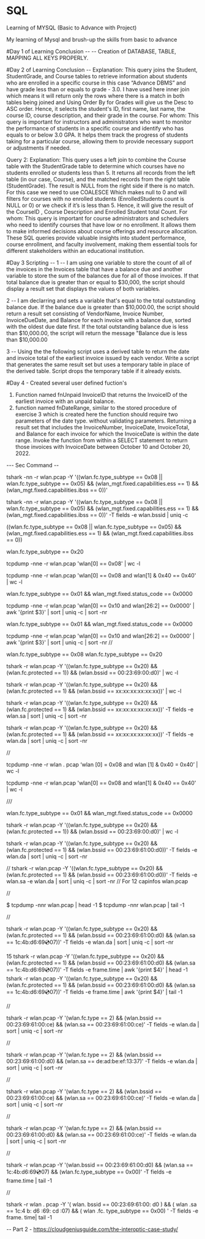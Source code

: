 # SQL
Learning of MYSQL (Basic to Advance with Project)

My learning of Mysql and brush-up the skills from basic to advance

#Day 1 of Learning Conclusion -- 
-- Creation of DATABASE, TABLE, MAPPING ALL KEYS PROPERLY. 

#Day 2 of Learning Conclusion --
Explanation: 
This query joins the Student, StudentGrade, and Course tables to retrieve information about students who are enrolled in a specific course in this case “Advance DBMS” and have grade less than or equals to grade - 3.0. I have used here inner join which means it will return only the rows where there is a match in both tables being joined and Using Order By for Grades will give us the Desc to ASC order. Hence, it selects the student's ID, first name, last name, the course ID, course description, and their grade in the course.
For whom: 
This query is important for instructors and administrators who want to monitor the performance of students in a specific course and identify who has equals to or below 3.0 GPA. It helps them track the progress of students taking for a particular course, allowing them to provide necessary support or adjustments if needed.

Query 2:
Explanation:
This query uses a left join to combine the Course table with the StudentGrade table to determine which courses have no students enrolled or students less than 5. It returns all records from the left table (in our case, Course), and the matched records from the right table (StudentGrade). The result is NULL from the right side if there is no match. For this case we need to use COALESCE Which makes null to 0 and will filters for courses with no enrolled students (EnrolledStudents count is NULL or 0) or we check if it’s is less than 5. Hence, it will give the result of the CourseID , Course Description and Enrolled Student total Count. 
For whom: This query is important for course administrators and schedulers who need to identify courses that have low or no enrollment. It allows them to make informed decisions about course offerings and resource allocation. 
These SQL queries provide valuable insights into student performance, course enrollment, and faculty involvement, making them essential tools for different stakeholders within an educational institution.


#Day 3 
Scripting -- 
1 -- I am using one variable to store the count of all of the invoices in the Invoices table that have a balance due and another variable to store the sum of the balances due for all of those invoices.  If that total balance due is greater than or equal to $30,000, the script should display a result set that displays the values of both variables. 

2 -- I am declarring and sets a variable that's equal to the total outstanding balance due. If the balance due is greater than $10,000.00, the script should return a result set consisting of VendorName, Invoice Number, InvoiceDueDate, and Balance for each invoice with a balance due, sorted with the oldest due date first. If the total outstanding balance due is less than $10,000.00, the script will return the message "Balance due is less than $10,000.00

3 -- Using the the following script uses a derived table to return the date and invoice total of the earliest invoice issued by each vendor. Write a script that generates the same result set but uses a temporary table in place of the derived table. Script drops the temporary table if it already exists.


#Day 4 - 
Created several user defined fuction's 
1. Function named fnUnpaid InvoiceID that returns the InvoiceID of the earliest invoice with an unpaid balance.
2. function named fnDateRange, similar to the stored procedure of exercise 3 which is created here the function should require two parameters of the date type. without validating   parameters. Returning a result set that includes the InvoiceNumber, InvoiceDate, InvoiceTotal, and Balance for each invoice for which the InvoiceDate is within the date range. Invoke the function from within a SELECT statement to return those invoices with InvoiceDate between October 10 and October 20, 2022.


--- Sec Command -- 

tshark -nn -r wlan.pcap -Y '((wlan.fc.type_subtype == 0x08 || wlan.fc.type_subtype == 0x05) && (wlan_mgt.fixed.capabilities.ess == 1) && (wlan_mgt.fixed.capabilities.ibss == 0))' 

tshark -nn -r wlan.pcap -Y '((wlan.fc.type_subtype == 0x08 || wlan.fc.type_subtype == 0x05) && (wlan_mgt.fixed.capabilities.ess == 1) && (wlan_mgt.fixed.capabilities.ibss == 0))' -T fields -e wlan.bssid | uniq -c

((wlan.fc.type_subtype == 0x08 || wlan.fc.type_subtype == 0x05) && (wlan_mgt.fixed.capabilities.ess == 1) && (wlan_mgt.fixed.capabilities.ibss == 0))


wlan.fc.type_subtype == 0x20


tcpdump -nne -r wlan.pcap 'wlan[0] == 0x08' | wc -l

tcpdump -nne -r wlan.pcap 'wlan[0] == 0x08 and wlan[1] & 0x40 == 0x40' | wc -l

wlan.fc.type_subtype == 0x01 && wlan_mgt.fixed.status_code == 0x0000

tcpdump -nne -r wlan.pcap 'wlan[0] == 0x10 and wlan[26:2] == 0x0000' | awk '{print $3}' | sort | uniq -c | sort -nr

wlan.fc.type_subtype == 0x01 && wlan_mgt.fixed.status_code == 0x0000


tcpdump -nne -r wlan.pcap 'wlan[0] == 0x10 and wlan[26:2] == 0x0000' | awk '{print $3}' | sort | uniq -c | sort -nr
//

wlan.fc.type_subtype == 0x08
wlan.fc.type_subtype == 0x20


tshark -r wlan.pcap -Y '((wlan.fc.type_subtype == 0x20) && (wlan.fc.protected == 1)) && (wlan.bssid == 00:23:69:00:d0)' | wc -l


tshark -r wlan.pcap -Y '((wlan.fc.type_subtype == 0x20) && (wlan.fc.protected == 1) && (wlan.bssid == xx:xx:xx:xx:xx:xx))' | wc -l

tshark -r wlan.pcap -Y '((wlan.fc.type_subtype == 0x20) && (wlan.fc.protected == 1) && (wlan.bssid == xx:xx:xx:xx:xx:xx))' -T fields -e wlan.sa | sort | uniq -c | sort -nr

tshark -r wlan.pcap -Y '((wlan.fc.type_subtype == 0x20) && (wlan.fc.protected == 1) && (wlan.bssid == xx:xx:xx:xx:xx:xx))' -T fields -e wlan.da | sort | uniq -c | sort -nr

//

tcpdump   -nne   -r   wlan . pcap   ‘wlan [0]   =   0x08   and   wlan [1]   &   0x40   =   0x40’ | wc   -l


tcpdump -nne -r wlan.pcap 'wlan[0] == 0x08 and wlan[1] & 0x40 == 0x40' | wc -l

///

wlan.fc.type_subtype == 0x01 && wlan_mgt.fixed.status_code == 0x0000


tshark -r wlan.pcap -Y '((wlan.fc.type_subtype == 0x20) && (wlan.fc.protected == 1)) && (wlan.bssid == 00:23:69:00:d0)' | wc -l

tshark -r wlan.pcap -Y '((wlan.fc.type_subtype == 0x20) && (wlan.fc.protected == 1) && (wlan.bssid == 00:23:69:61:00:d0))' -T fields -e wlan.da | sort | uniq -c | sort -nr

//
tshark -r wlan.pcap -Y '((wlan.fc.type_subtype == 0x20) && (wlan.fc.protected == 1) && (wlan.bssid == 00:23:69:61:00:d0))' -T fields -e wlan.sa -e wlan.da | sort | uniq -c | sort -nr
//
For 12
capinfos wlan.pcap


//

$ tcpdump -nnr wlan.pcap | head -1
$ tcpdump -nnr wlan.pcap | tail -1

//

tshark -r wlan.pcap -Y '((wlan.fc.type_subtype == 0x20) && (wlan.fc.protected == 1) && (wlan.bssid == 00:23:69:61:00:d0) && (wlan.sa == 1c:4b:d6:69:cd:07))' -T fields -e wlan.da | sort | uniq -c | sort -nr

15 
tshark -r wlan.pcap -Y '((wlan.fc.type_subtype == 0x20) && (wlan.fc.protected == 1) && (wlan.bssid == 00:23:69:61:00:d0) && (wlan.sa == 1c:4b:d6:69:cd:07))' -T fields -e frame.time | awk '{print $4}' | head -1
tshark -r wlan.pcap -Y '((wlan.fc.type_subtype == 0x20) && (wlan.fc.protected == 1) && (wlan.bssid == 00:23:69:61:00:d0) && (wlan.sa == 1c:4b:d6:69:cd:07))' -T fields -e frame.time | awk '{print $4}' | tail -1

//

tshark -r wlan.pcap -Y '(wlan.fc.type == 2) && (wlan.bssid == 00:23:69:61:00:ce) && (wlan.sa == 00:23:69:61:00:ce)' -T fields -e wlan.da | sort | uniq -c | sort -nr


//

tshark -r wlan.pcap -Y '(wlan.fc.type == 2) && (wlan.bssid == 00:23:69:61:00:d0) && (wlan.sa == de:ad:be:ef:13:37)' -T fields -e wlan.da | sort | uniq -c | sort -nr

//

tshark -r wlan.pcap -Y '(wlan.fc.type == 2) && (wlan.bssid == 00:23:69:61:00:ce) && (wlan.sa == 00:23:69:61:00:ce)' -T fields -e wlan.da | sort | uniq -c | sort -nr

//

tshark -r wlan.pcap -Y '(wlan.fc.type == 2) && (wlan.bssid == 00:23:69:61:00:d0) && (wlan.sa == 00:23:69:61:00:ce)' -T fields -e wlan.da | sort | uniq -c | sort -nr

//

tshark -r wlan.pcap -Y '(wlan.bssid == 00:23:69:61:00:d0) && (wlan.sa == 1c:4b:d6:69:cd:07) && (wlan.fc.type_subtype == 0x00)' -T fields -e frame.time | tail -1

//

tshark  -r  wlan . pcap  -Y  '( wlan. bssid  ==  00:23:69:61:00: d0 )  &&  ( wlan .sa == 1c:4 b: d6 :69: cd :07) && ( wlan .fc. type_subtype == 0x00) ' -T fields -e frame. time| tail   -1

-- Part 2 - 
https://cloudgeniusguide.com/the-interoptic-case-study/












